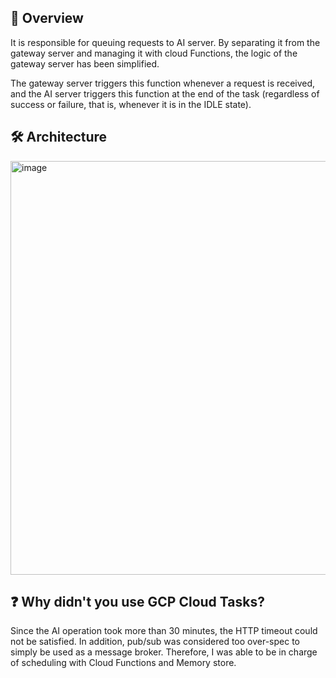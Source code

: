 ## 🔎 Overview

It is responsible for queuing requests to AI server. By separating it from the gateway server and managing it with cloud Functions, the logic of the gateway server has been simplified.

The gateway server triggers this function whenever a request is received, and the AI server triggers this function at the end of the task (regardless of success or failure, that is, whenever it is in the IDLE state).

## 🛠 Architecture

<img width="662" alt="image" src="https://github.com/RememberMe-2024-SolutionChallenge/AI-task-scheduler/assets/54667577/925788fa-4da1-428d-8103-caa971cd6ae0">

## ❓ Why didn't you use GCP Cloud Tasks?

Since the AI operation took more than 30 minutes, the HTTP timeout could not be satisfied. In addition, pub/sub was considered too over-spec to simply be used as a message broker. Therefore, I was able to be in charge of scheduling with Cloud Functions and Memory store.
